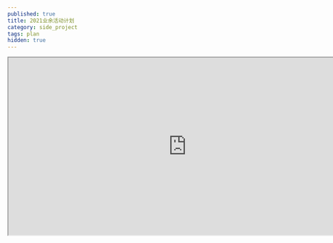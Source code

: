 ```yaml
---
published: true
title: 2021业余活动计划
category: side_project
tags: plan
hidden: true
---
```


<iframe width="800" height="400" src="https://docs.google.com/spreadsheets/d/e/2PACX-1vR9UIvxAYHHXwxGy-nPrQgRg2AN8uHNDdlTI58NY1Z64f3dkW0sqa2Ljk3eWP8Yp-qG_WC41sX9W3Bv/pubhtml?widget=true&amp;headers=false"></iframe>

